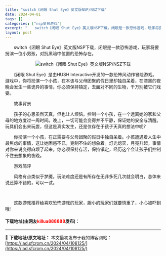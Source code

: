 ```yaml
---
title: "switch《闭眼 Shut Eye》英文版NSP/NSZ下载"
date: 2024-04-01
tags: []
categories: ["nsp英日游戏"]
excerpt: "　　switch《闭眼 Shut Eye》英文版NSP下载，闭眼是一款恐怖游戏，玩家将要扮演一位小男孩，对抗黑暗中位置的恐怖存在。 　　《闭眼 Shut Eye》是由HUSH Interactive开发的一款恐怖风动作冒险游戏。游戏中，你将扮演一个小孩，在本该与父母团聚的假日里却独自呆着，在漆黑的夜&hellip;"
layout: post
---
```


 <p>　　switch《闭眼 Shut Eye》英文版NSP下载，闭眼是一款恐怖游戏，玩家将要扮演一位小男孩，对抗黑暗中位置的恐怖存在。</p> <p align="center"><img align="" border="0" src="https://lad.sfcrom.cn/wp-content/uploads/2024/04/20240401_660a358550743.webp" alt="switch《闭眼 Shut Eye》英文版NSP/NSZ下载" /></p> <p>　　《闭眼 Shut Eye》是由HUSH Interactive开发的一款恐怖风动作冒险游戏。游戏中，你将扮演一个小孩，在本该与父母团聚的假日里却独自呆着，在漆黑的夜晚会发生一些诡异的事情，你必须保持镇定，去面对不同的生物，千万别被它们戏耍。</p> <p>　　故事背景</p> <p>　　孩子的心思虽然天真，但也让人烦恼。控制一个小孩，在一个远离她的家和父母的地方度过一周时间。晚上，一切可能会变得并不平静，保证她的安全与清醒。玩具们会出来玩耍，但这是真实发生，还是仅存在于孩子天真的想法中呢?</p> <p>　　你扮演一个小孩，在正需要与父母团聚的假日中独自呆着。小孩遭遇着人生中最焦虑的事情，这让她困惑不已，克制不住的想象着。灯光熄灭，月亮升起，事情对你来说变得麻烦了起来。你必须保持存活，保持镇定，经历这个会让孩子们控制不住去想象的夜晚。</p> <p>　　游戏简评</p> <p>　　风格有点类似于梦魇，玩法难度还是有所存在无非多死几次就会明白，总体来说还算不错的，可以一试。</p> <p>&nbsp;</p> <p>　　这款游戏推荐给喜欢恐怖游戏的玩家，胆小的玩家们就要慎重了，小心被吓到哦!</p> <p><h4>下载地址(由网友<font color="red">killua888888</font>发布)：</h4></p> 

---
📖 **下载地址/原文地址：** 本文最初发布于我的博客网站：[https://lad.sfcrom.cn/2024/04/108125/](https://lad.sfcrom.cn/2024/04/108125/)
